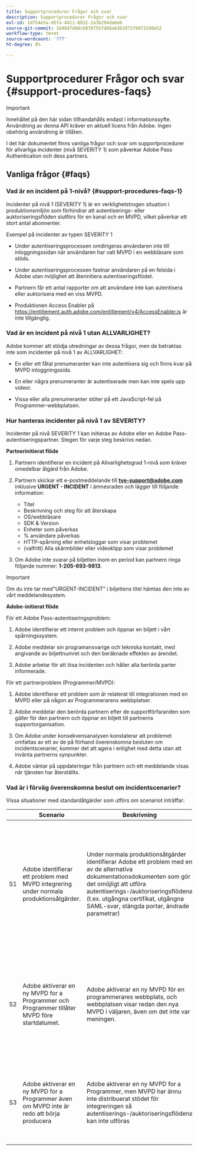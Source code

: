 ```yaml
---
title: Supportprocedurer Frågor och svar
description: Supportprocedurer Frågor och svar
exl-id: 1d754e5a-d5fa-4411-8932-2a36294da6eb
source-git-commit: 1b9847d8dcb078755fd68a6363972f8973290e52
workflow-type: tm+mt
source-wordcount: '777'
ht-degree: 0%

---
```


# Supportprocedurer Frågor och svar {#support-procedures-faqs}

>[!IMPORTANT]
>
> Innehållet på den här sidan tillhandahålls endast i informationssyfte. Användning av denna API kräver en aktuell licens från Adobe. Ingen obehörig användning är tillåten.

I det här dokumentet finns vanliga frågor och svar om supportprocedurer för allvarliga incidenter (nivå SEVERITY 1) som påverkar Adobe Pass Authentication och dess partners.

## Vanliga frågor {#faqs}

### Vad är en incident på 1-nivå? {#support-procedures-faqs-1}

Incidenter på nivå 1 (SEVERITY 1) är en verklighetstrogen situation i produktionsmiljön som förhindrar att autentiserings- eller auktoriseringsflöden slutförs för en kanal och en MVPD, vilket påverkar ett stort antal abonnenter.

Exempel på incidenter av typen SEVERITY 1

* Under autentiseringsprocessen omdirigeras användaren inte till inloggningssidan när användaren har valt MVPD i en webbläsare som stöds.

* Under autentiseringsprocessen fastnar användaren på en felsida i Adobe utan möjlighet att återinitiera autentiseringsflödet.

* Partnern får ett antal rapporter om att användare inte kan autentisera eller auktorisera med en viss MVPD.

* Produktionen Access Enabler på https://entitlement.auth.adobe.com/entitlement/v4/AccessEnabler.js är inte tillgänglig.

### Vad är en incident på nivå 1 utan ALLVARLIGHET?

Adobe kommer att stödja utredningar av dessa frågor, men de betraktas inte som incidenter på nivå 1 av ALLVARLIGHET:

* En eller ett fåtal prenumeranter kan inte autentisera sig och finns kvar på MVPD inloggningssida.

* En eller några prenumeranter är autentiserade men kan inte spela upp videor.

* Vissa eller alla prenumeranter stöter på ett JavaScript-fel på Programmer-webbplatsen.

### Hur hanteras incidenter på nivå 1 av SEVERITY?

Incidenter på nivå SEVERITY 1 kan initieras av Adobe eller en Adobe Pass-autentiseringspartner. Stegen för varje steg beskrivs nedan.

**Partnerinitierat flöde**

1. Partnern identifierar en incident på Allvarlighetsgrad 1-nivå som kräver omedelbar åtgärd från Adobe.

1. Partnern skickar ett e-postmeddelande till **tve-support@adobe.com** inklusive **URGENT - INCIDENT** i ämnesraden och lägger till följande information:
   * Titel
   * Beskrivning och steg för att återskapa
   * OS/webbläsare
   * SDK &amp; Version
   * Enheter som påverkas
   * % användare påverkas
   * HTTP-spårning eller enhetsloggar som visar problemet
   * (valfritt) Alla skärmbilder eller videoklipp som visar problemet

1. Om Adobe inte svarar på biljetten inom en period kan partnern ringa följande nummer: **1-205-693-9813**.

>[!IMPORTANT]
>
> Om du inte tar med&quot;URGENT-INCIDENT&quot; i biljettens titel hämtas den inte av vårt meddelandesystem.

**Adobe-initierat flöde**

För ett Adobe Pass-autentiseringsproblem:

1. Adobe identifierar ett internt problem och öppnar en biljett i vårt spårningssystem.

1. Adobe meddelar sin programansvarige och tekniska kontakt, med angivande av biljettnumret och den beräknade effekten av ärendet.

1. Adobe arbetar för att lösa incidenten och håller alla berörda parter informerade.

För ett partnerproblem (Programmer/MVPD):

1. Adobe identifierar ett problem som är relaterat till integrationen med en MVPD eller på någon av Programmerarens webbplatser.

1. Adobe meddelar den berörda partnern efter de supportförfaranden som gäller för den partnern och öppnar en biljett till partnerns supportorganisation.

1. Om Adobe under konsekvensanalysen konstaterar att problemet omfattas av ett av de på förhand överenskomna besluten om incidentscenarier, kommer det att agera i enlighet med detta utan att invänta partnerns synpunkter.

1. Adobe väntar på uppdateringar från partnern och ett meddelande visas när tjänsten har återställts.

### Vad är i förväg överenskomna beslut om incidentscenarier?

Vissa situationer med standardåtgärder som utförs om scenariot inträffar:

|    | Scenario | Beskrivning | Åtgärder |
|----|--------------------------------------------------------------------------------------------------------|----------------------------------------------------------------------------------------------------------------------------------------------------------------------------------------------------------------------------------------------------------------------|-----------------------------------------------------------------------------------------------------------------------------------------------------------------------------------------------------------------------------------------|
| S1 | Adobe identifierar ett problem med MVPD integrering under normala produktionsåtgärder. | Under normala produktionsåtgärder identifierar Adobe ett problem med en av de alternativa dokumentationsdokumenten som gör det omöjligt att utföra autentiserings-/auktoriseringsflödena (t.ex. utgångna certifikat, utgångna SAML-svar, stängda portar, ändrade parametrar) | Adobe ska underrätta de berörda MVPD- och Programmerarna.  </br></br> Adobe inaktiverar denna MVPD för alla berörda programmerare. </br></br> Adobe öppnar en biljett med MVPD enligt det överenskomna supportförfarandet med den MVPD |
| S2 | Adobe aktiverar en ny MVPD for a Programmer och Programmer tillåter MVPD före startdatumet. | Adobe aktiverar en ny MVPD för en programmerares webbplats, och webbplatsen visar redan den nya MVPD i väljaren, även om det inte var meningen. | Adobe kommer att meddela Programmeraren om att nya MVPD visas i väljaren före det schemalagda datumet. </br></br>-programmeraren kommer att vidta åtgärder för att ta bort den från väljaren om det behövs. |
| S3 | Adobe aktiverar en ny MVPD for a Programmer även om MVPD inte är redo att börja producera | Adobe aktiverar en ny MVPD for a Programmer, men MVPD har ännu inte distribuerat stödet för integreringen så autentiserings-/auktoriseringsflödena kan inte utföras | Adobe utför distributionen endast om programmeraren </br></br> begär det. Programmeraren ansvarar för att MVPD tillstånd säkerställs när alla tester har utförts. |
